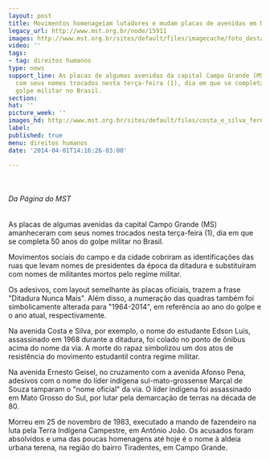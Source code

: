 ```yaml
---
layout: post
title: Movimentos homenageiam lutadores e mudam placas de avenidas em MS
legacy_url: http://www.mst.org.br/node/15911
images: http://www.mst.org.br/sites/default/files/imagecache/foto_destaque/costa_e_silva_fernando_da_mata!.jpg
video: ''
tags:
- tag: direitos humanos
type: news
support_line: As placas de algumas avenidas da capital Campo Grande (MS) amanheceram
  com seus nomes trocados nesta terça-feira (1), dia em que se completa 50 anos do
  golpe militar no Brasil.
section: 
hat: ''
picture_week: ''
images_hd: http://www.mst.org.br/sites/default/files/costa_e_silva_fernando_da_mata!.jpg
label: 
published: true
menu: direitos humanos
date: '2014-04-01T14:16:26-03:00'

---
```

<p style="text-align: left;"><img style="margin: 10px;" src="http://www.mst.org.br/sites/default/files/mar%C3%A7as.jpg" alt=""><br><em><br>Da Página do MST<br></em><br><br>As placas de algumas avenidas da capital Campo Grande (MS) amanheceram com seus nomes trocados nesta terça-feira (1), dia em que se completa 50 anos do golpe militar no Brasil.</p><p>Movimentos sociais do campo e da cidade cobriram as identificações das ruas que levam nomes de presidentes da época da ditadura e substituíram com nomes de militantes mortos pelo regime militar.</p><p>Os adesivos, com layout semelhante às placas oficiais, trazem a frase "Ditadura Nunca Mais". Além disso, a numeração das quadras também foi simbolicamente alterada para "1964-2014", em referência ao ano do golpe e o ano atual, respectivamente.</p><p>Na avenida Costa e Silva, por exemplo, o nome do estudante Edson Luís, assassinado em 1968 durante a ditadura, foi colado no ponto de ônibus acima do nome da via. A morte do rapaz simbolizou um dos atos de resistência do movimento estudantil contra regime militar.</p><p>Na avenida Ernesto Geisel, no cruzamento com a avenida Afonso Pena, adesivos com o nome do líder indígena sul-mato-grossense Marçal de Souza tamparam o "nome oficial" da via. O líder indígena foi assassinado em Mato Grosso do Sul, por lutar pela demarcação de terras na década de 80.&nbsp;</p><p>Morreu em 25 de novembro de 1983, executado a mando de fazendeiro na luta pela Terra Indígena Campestre, em Antônio João. Os acusados foram absolvidos e uma das poucas homenagens até hoje é o nome à aldeia urbana terena, na região do bairro Tiradentes, em Campo Grande.</p><p><img style="margin: 10px;" src="http://www.mst.org.br/sites/default/files/costa_e_silva_fernando_da_mata.jpg" alt=""></p>
